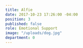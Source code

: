```yaml
---
title: Alfie
date: 2017-10-23 17:26:00 -04:00
position: 3
published: false
role: Emotional Support
image: "/uploads/dog.jpg"
department: 0
---
```


